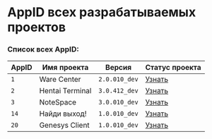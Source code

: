 # AppID всех разрабатываемых проектов

### Список всех AppID:
| AppID | Имя проекта | Версия | Статус проекта |
| --- | --- | --- | --- |
| `1` | Ware Center | `2.0.010_dev` | [Узнать](https://vk.com/im?sel=-219482128) |
| `2` | Hentai Terminal | `3.0.412_dev` | [Узнать](https://vk.com/im?sel=-219482128) |
| `3` | NoteSpace | `3.0.010_dev` | [Узнать](https://vk.com/im?sel=-219482128) |
| `14` | Найди выход! | `1.0.010_dev` | [Узнать](https://vk.com/im?sel=-219482128) |
| `20` | Genesys Client | `1.0.010_dev` | [Узнать](https://vk.com/im?sel=-219482128) |
